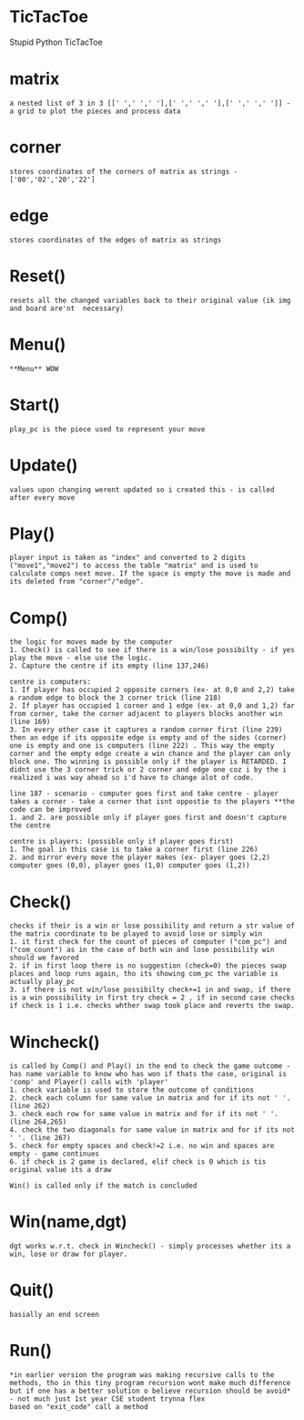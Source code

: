 # TicTacToe
Stupid Python TicTacToe

# matrix 
    a nested list of 3 in 3 [[' ',' ',' '],[' ',' ',' '],[' ',' ',' ']] - a grid to plot the pieces and process data
# corner 
    stores coordinates of the corners of matrix as strings - ['00','02','20','22']
# edge
    stores coordinates of the edges of matrix as strings 

# Reset()
    resets all the changed variables back to their original value (ik img and board are'nt  necessary)

# Menu()
    **Menu** WOW

# Start()
    play_pc is the piece used to represent your move

# Update()
    values upon changing werent updated so i created this - is called after every move

# Play()
    player input is taken as "index" and converted to 2 digits ("move1","move2") to access the table "matrix" and is used to calculate comps next move. If the space is empty the move is made and its deleted from "corner"/"edge".

# Comp()
    the logic for moves made by the computer 
    1. Check() is called to see if there is a win/lose possibilty - if yes play the move - else use the logic.
    2. Capture the centre if its empty (line 137,246)
    
    centre is computers: 
    1. If player has occupied 2 opposite corners (ex- at 0,0 and 2,2) take a random edge to block the 3 corner trick (line 218)
    2. If player has occupied 1 corner and 1 edge (ex- at 0,0 and 1,2) far from corner, take the corner adjacent to players blocks another win (line 169)
    3. In every other case it captures a random corner first (line 239) then an edge if its opposite edge is empty and of the sides (corner) one is empty and one is computers (line 222) . This way the empty corner and the empty edge create a win chance and the player can only block one. Tho winning is possible only if the player is RETARDED. I didnt use the 3 corner trick or 2 corner and edge one coz i by the i realized i was way ahead so i'd have to change alot of code.

    line 187 - scenario - computer goes first and take centre - player takes a corner - take a corner that isnt oppostie to the players **the code can be improved
    1. and 2. are possible only if player goes first and doesn't capture the centre
    
    centre is players: (possible only if player goes first)
    1. The goal in this case is to take a corner first (line 226)
    2. and mirror every move the player makes (ex- player goes (2,2) computer goes (0,0), player goes (1,0) computer goes (1,2)) 

# Check()
    checks if their is a win or lose possibility and return a str value of the matrix coordinate to be played to avoid lose or simply win
    1. it first check for the count of pieces of computer ("com_pc") and ("com_count") as in the case of both win and lose possibility win should we favored
    2. if in first loop there is no suggestion (check=0) the pieces swap places and loop runs again, tho its showing com_pc the variable is actually play_pc
    3. if there is not win/lose possibilty check+=1 in and swap, if there is a win possibility in first try check = 2 , if in second case checks if check is 1 i.e. checks whther swap took place and reverts the swap.

# Wincheck()
    is called by Comp() and Play() in the end to check the game outcome - has name variable to know who has won if thats the case, original is 'comp' and Player() calls with 'player'
    1. check variable is used to store the outcome of conditions
    2. check each column for same value in matrix and for if its not ' '. (line 262)
    3. check each row for same value in matrix and for if its not ' '. (line 264,265)
    4. check the two diagonals for same value in matrix and for if its not ' '. (line 267)
    5. check for empty spaces and check!=2 i.e. no win and spaces are empty - game continues
    6. if check is 2 game is declared, elif check is 0 which is tis original value its a draw

    Win() is called only if the match is concluded

# Win(name,dgt)
    dgt works w.r.t. check in Wincheck() - simply processes whether its a win, lose or draw for player. 

# Quit()
    basially an end screen
    
# Run()
    *in earlier version the program was making recursive calls to the methods, tho in this tiny program recursion wont make much difference but if one has a better solution o believe recursion should be avoid* - not much just 1st year CSE student trynna flex 
    based on "exit_code" call a method
